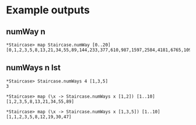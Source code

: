 # Example outputs

## numWay n

    *Staircase> map Staircase.numWay [0..20]
    [0,1,2,3,5,8,13,21,34,55,89,144,233,377,610,987,1597,2584,4181,6765,10946]

## numWays n lst

    *Staircase> Staircase.numWays 4 [1,3,5]
    3

    *Staircase> map (\x -> Staircase.numWays x [1,2]) [1..10]
    [1,2,3,5,8,13,21,34,55,89]

    *Staircase> map (\x -> Staircase.numWays x [1,3,5]) [1..10]
    [1,1,2,3,5,8,12,19,30,47]


